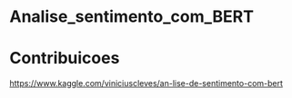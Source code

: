 # Analise_sentimento_com_BERT

# Contribuicoes 
https://www.kaggle.com/viniciuscleves/an-lise-de-sentimento-com-bert
 
